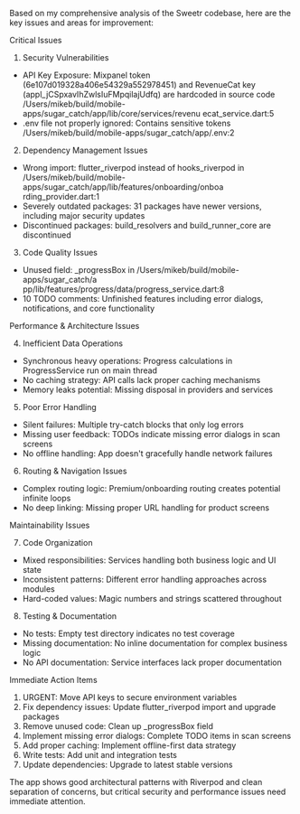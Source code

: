 Based on my comprehensive analysis of the Sweetr codebase, here are the key
  issues and areas for improvement:

  Critical Issues

  1. Security Vulnerabilities

  - API Key Exposure: Mixpanel token (6e107d019328a406e54329a552978451) and
  RevenueCat key (appl_jCSpxavIhZwlsIuFMpqilajUdfq) are hardcoded in source
  code /Users/mikeb/build/mobile-apps/sugar_catch/app/lib/core/services/revenu
  ecat_service.dart:5
  - .env file not properly ignored: Contains sensitive tokens
  /Users/mikeb/build/mobile-apps/sugar_catch/app/.env:2

  2. Dependency Management Issues

  - Wrong import: flutter_riverpod instead of hooks_riverpod in
  /Users/mikeb/build/mobile-apps/sugar_catch/app/lib/features/onboarding/onboa
  rding_provider.dart:1
  - Severely outdated packages: 31 packages have newer versions, including
  major security updates
  - Discontinued packages: build_resolvers and build_runner_core are
  discontinued

  3. Code Quality Issues

  - Unused field: _progressBox in /Users/mikeb/build/mobile-apps/sugar_catch/a
  pp/lib/features/progress/data/progress_service.dart:8
  - 10 TODO comments: Unfinished features including error dialogs,
  notifications, and core functionality

  Performance & Architecture Issues

  4. Inefficient Data Operations

  - Synchronous heavy operations: Progress calculations in ProgressService run
   on main thread
  - No caching strategy: API calls lack proper caching mechanisms
  - Memory leaks potential: Missing disposal in providers and services

  5. Poor Error Handling

  - Silent failures: Multiple try-catch blocks that only log errors
  - Missing user feedback: TODOs indicate missing error dialogs in scan
  screens
  - No offline handling: App doesn't gracefully handle network failures

  6. Routing & Navigation Issues

  - Complex routing logic: Premium/onboarding routing creates potential
  infinite loops
  - No deep linking: Missing proper URL handling for product screens

  Maintainability Issues

  7. Code Organization

  - Mixed responsibilities: Services handling both business logic and UI state
  - Inconsistent patterns: Different error handling approaches across modules
  - Hard-coded values: Magic numbers and strings scattered throughout

  8. Testing & Documentation

  - No tests: Empty test directory indicates no test coverage
  - Missing documentation: No inline documentation for complex business logic
  - No API documentation: Service interfaces lack proper documentation

  Immediate Action Items

  1. URGENT: Move API keys to secure environment variables
  2. Fix dependency issues: Update flutter_riverpod import and upgrade
  packages
  3. Remove unused code: Clean up _progressBox field
  4. Implement missing error dialogs: Complete TODO items in scan screens
  5. Add proper caching: Implement offline-first data strategy
  6. Write tests: Add unit and integration tests
  7. Update dependencies: Upgrade to latest stable versions

  The app shows good architectural patterns with Riverpod and clean separation
   of concerns, but critical security and performance issues need immediate
  attention.